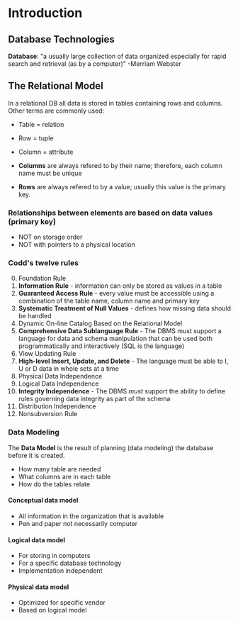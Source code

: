 # Introduction

## Database Technologies

**Database**: "a usually large collection of data organized especially for rapid search and retrieval (as by a computer)" -Merriam Webster

## The Relational Model

In a relational DB all data is stored in tables containing rows and columns. Other terms are commonly used:

- Table = relation
- Row = tuple
- Column = attribute

- **Columns** are always refered to by their name; therefore, each column name must be unique
- **Rows** are always refered to by a value; usually this value is the primary key.

### Relationships between elements are based on data values (primary key)

- NOT on storage order
- NOT with pointers to a physical location

### Codd's twelve rules

0. Foundation Rule
1. **Information Rule** - information can only be stored as values in a table
1. **Guaranteed Access Rule** - every value must be accessible using a combination of the table name, column name and primary key
1. **Systematic Treatment of Null Values** - defines how missing data should be handled
1. Dynamic On-line Catalog Based on the Relational Model
1. **Comprehensive Data Sublanguage Rule** - The DBMS must support a language for data and schema manipulation that can be used both programmatically and interactively (SQL is the language)
1. View Updating Rule
1. **High-level Insert, Update, and Delete** - The language must be able to I, U or D data in whole sets at a time
1. Physical Data Independence
1. Logical Data Independence
1. **Integrity Independence** - The DBMS _must_ support the ability to define rules governing data integrity as part of the schema
1. Distribution Independence
1. Nonsubversion Rule

### Data Modeling

The **Data Model** is the result of planning (data modeling) the database before it is created.

- How many table are needed
- What columns are in each table
- How do the tables relate

#### Conceptual data model

- All information in the organization that is available
- Pen and paper not necessarily computer

#### Logical data model

- For storing in computers
- For a specific database technology
- Implementation independent

#### Physical data model

- Optimized for specific vendor
- Based on logical model